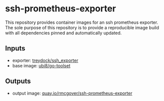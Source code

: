 ssh-prometheus-exporter
=======================

This repository provides container images for an ssh prometheus exporter.
The sole purpose of this repository is to provide a reproducible image build
with all dependencies pinned and automatically updated.

Inputs
------

- exporter: [treydock/ssh_exporter](https://github.com/treydock/ssh_exporter)
- base image: [ubi8/go-toolset](https://catalog.redhat.com/software/containers/ubi8/go-toolset/5ce8713aac3db925c03774d1)

Outputs
-------

- output image: [quay.io/rmcgover/ssh-prometheus-exporter](https://quay.io/repository/rmcgover/ssh-prometheus-exporter)

